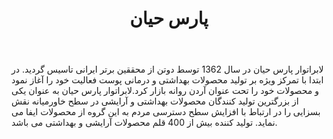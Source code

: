 ﻿---
layout: post
title: پارس حیان
name_en: pars-hayan
company_slug: pars-hayan
logo: 
cover: 
company_count:
founded:
location: ""
total_review: 
total_interview: 
salary_avg: 
salary_min: 
salary_max: 
rate: 
view_count: 
industry: تولید و صنایع
city: تهران, تهران
size_en: S
size: 2-10 نفر
site: 
---

لابراتوار پارس حیان در سال 1362 توسط دوتن از محققین برتر ایرانی تاسیس گردید. در ابتدا با تمرکز ویژه بر تولید محصولات بهداشتی و درمانی پوست فعالیت خود را آغاز نمود و محصولات خود را تحت عنوان آردن روانه بازار کرد.لابراتوار پارس حیان به عنوان یکی از بزرگترین تولید کنندگان محصولات بهداشتی و آرایشی در سطح خاورمیانه نقش بسزایی را در ارتباط با افزایش سطح دسترسی مردم به این گروه از محصولات ایفا می نماید.
تولید کننده بیش از 400 قلم محصولات آرایشی و بهداشتی می باشد.